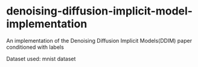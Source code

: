 # denoising-diffusion-implicit-model-implementation

An implementation of the Denoising Diffusion Implicit Models(DDIM) paper conditioned with labels

Dataset used: mnist dataset

